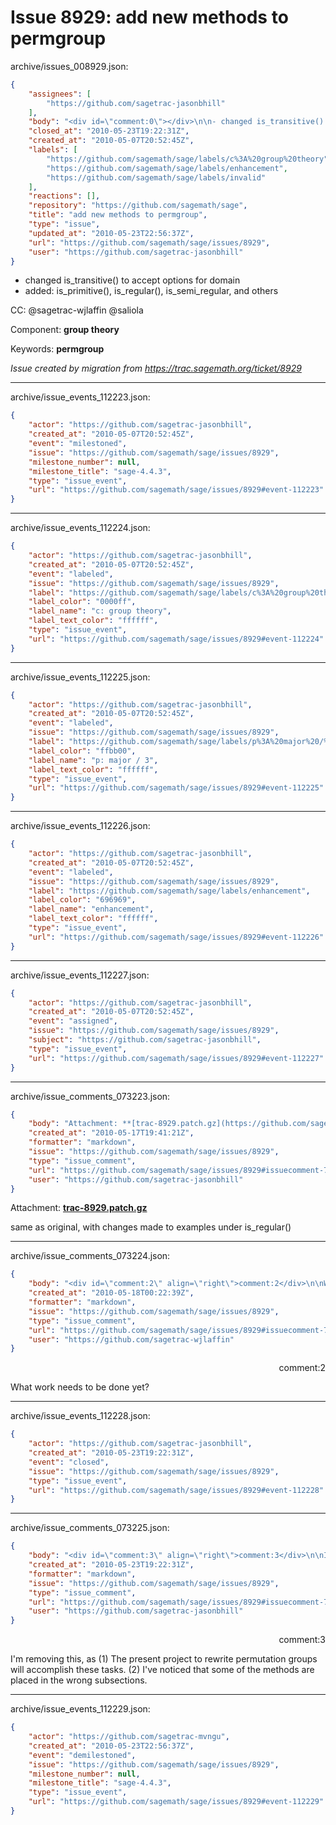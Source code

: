 # Issue 8929: add new methods to permgroup

archive/issues_008929.json:
```json
{
    "assignees": [
        "https://github.com/sagetrac-jasonbhill"
    ],
    "body": "<div id=\"comment:0\"></div>\n\n- changed is_transitive() to accept options for domain\n- added: is_primitive(), is_regular(), is_semi_regular, and others\n\nCC:  @sagetrac-wjlaffin @saliola\n\nComponent: **group theory**\n\nKeywords: **permgroup**\n\n_Issue created by migration from https://trac.sagemath.org/ticket/8929_\n\n",
    "closed_at": "2010-05-23T19:22:31Z",
    "created_at": "2010-05-07T20:52:45Z",
    "labels": [
        "https://github.com/sagemath/sage/labels/c%3A%20group%20theory",
        "https://github.com/sagemath/sage/labels/enhancement",
        "https://github.com/sagemath/sage/labels/invalid"
    ],
    "reactions": [],
    "repository": "https://github.com/sagemath/sage",
    "title": "add new methods to permgroup",
    "type": "issue",
    "updated_at": "2010-05-23T22:56:37Z",
    "url": "https://github.com/sagemath/sage/issues/8929",
    "user": "https://github.com/sagetrac-jasonbhill"
}
```
<div id="comment:0"></div>

- changed is_transitive() to accept options for domain
- added: is_primitive(), is_regular(), is_semi_regular, and others

CC:  @sagetrac-wjlaffin @saliola

Component: **group theory**

Keywords: **permgroup**

_Issue created by migration from https://trac.sagemath.org/ticket/8929_





---

archive/issue_events_112223.json:
```json
{
    "actor": "https://github.com/sagetrac-jasonbhill",
    "created_at": "2010-05-07T20:52:45Z",
    "event": "milestoned",
    "issue": "https://github.com/sagemath/sage/issues/8929",
    "milestone_number": null,
    "milestone_title": "sage-4.4.3",
    "type": "issue_event",
    "url": "https://github.com/sagemath/sage/issues/8929#event-112223"
}
```



---

archive/issue_events_112224.json:
```json
{
    "actor": "https://github.com/sagetrac-jasonbhill",
    "created_at": "2010-05-07T20:52:45Z",
    "event": "labeled",
    "issue": "https://github.com/sagemath/sage/issues/8929",
    "label": "https://github.com/sagemath/sage/labels/c%3A%20group%20theory",
    "label_color": "0000ff",
    "label_name": "c: group theory",
    "label_text_color": "ffffff",
    "type": "issue_event",
    "url": "https://github.com/sagemath/sage/issues/8929#event-112224"
}
```



---

archive/issue_events_112225.json:
```json
{
    "actor": "https://github.com/sagetrac-jasonbhill",
    "created_at": "2010-05-07T20:52:45Z",
    "event": "labeled",
    "issue": "https://github.com/sagemath/sage/issues/8929",
    "label": "https://github.com/sagemath/sage/labels/p%3A%20major%20/%203",
    "label_color": "ffbb00",
    "label_name": "p: major / 3",
    "label_text_color": "ffffff",
    "type": "issue_event",
    "url": "https://github.com/sagemath/sage/issues/8929#event-112225"
}
```



---

archive/issue_events_112226.json:
```json
{
    "actor": "https://github.com/sagetrac-jasonbhill",
    "created_at": "2010-05-07T20:52:45Z",
    "event": "labeled",
    "issue": "https://github.com/sagemath/sage/issues/8929",
    "label": "https://github.com/sagemath/sage/labels/enhancement",
    "label_color": "696969",
    "label_name": "enhancement",
    "label_text_color": "ffffff",
    "type": "issue_event",
    "url": "https://github.com/sagemath/sage/issues/8929#event-112226"
}
```



---

archive/issue_events_112227.json:
```json
{
    "actor": "https://github.com/sagetrac-jasonbhill",
    "created_at": "2010-05-07T20:52:45Z",
    "event": "assigned",
    "issue": "https://github.com/sagemath/sage/issues/8929",
    "subject": "https://github.com/sagetrac-jasonbhill",
    "type": "issue_event",
    "url": "https://github.com/sagemath/sage/issues/8929#event-112227"
}
```



---

archive/issue_comments_073223.json:
```json
{
    "body": "Attachment: **[trac-8929.patch.gz](https://github.com/sagemath/sage/files/ticket8929/trac-8929.patch.gz)**\n\nsame as original, with changes made to examples under is_regular()",
    "created_at": "2010-05-17T19:41:21Z",
    "formatter": "markdown",
    "issue": "https://github.com/sagemath/sage/issues/8929",
    "type": "issue_comment",
    "url": "https://github.com/sagemath/sage/issues/8929#issuecomment-73223",
    "user": "https://github.com/sagetrac-jasonbhill"
}
```

Attachment: **[trac-8929.patch.gz](https://github.com/sagemath/sage/files/ticket8929/trac-8929.patch.gz)**

same as original, with changes made to examples under is_regular()



---

archive/issue_comments_073224.json:
```json
{
    "body": "<div id=\"comment:2\" align=\"right\">comment:2</div>\n\nWhat work needs to be done yet?",
    "created_at": "2010-05-18T00:22:39Z",
    "formatter": "markdown",
    "issue": "https://github.com/sagemath/sage/issues/8929",
    "type": "issue_comment",
    "url": "https://github.com/sagemath/sage/issues/8929#issuecomment-73224",
    "user": "https://github.com/sagetrac-wjlaffin"
}
```

<div id="comment:2" align="right">comment:2</div>

What work needs to be done yet?



---

archive/issue_events_112228.json:
```json
{
    "actor": "https://github.com/sagetrac-jasonbhill",
    "created_at": "2010-05-23T19:22:31Z",
    "event": "closed",
    "issue": "https://github.com/sagemath/sage/issues/8929",
    "type": "issue_event",
    "url": "https://github.com/sagemath/sage/issues/8929#event-112228"
}
```



---

archive/issue_comments_073225.json:
```json
{
    "body": "<div id=\"comment:3\" align=\"right\">comment:3</div>\n\nI'm removing this, as\n(1) The present project to rewrite permutation groups will accomplish these tasks.\n(2) I've noticed that some of the methods are placed in the wrong subsections.",
    "created_at": "2010-05-23T19:22:31Z",
    "formatter": "markdown",
    "issue": "https://github.com/sagemath/sage/issues/8929",
    "type": "issue_comment",
    "url": "https://github.com/sagemath/sage/issues/8929#issuecomment-73225",
    "user": "https://github.com/sagetrac-jasonbhill"
}
```

<div id="comment:3" align="right">comment:3</div>

I'm removing this, as
(1) The present project to rewrite permutation groups will accomplish these tasks.
(2) I've noticed that some of the methods are placed in the wrong subsections.



---

archive/issue_events_112229.json:
```json
{
    "actor": "https://github.com/sagetrac-mvngu",
    "created_at": "2010-05-23T22:56:37Z",
    "event": "demilestoned",
    "issue": "https://github.com/sagemath/sage/issues/8929",
    "milestone_number": null,
    "milestone_title": "sage-4.4.3",
    "type": "issue_event",
    "url": "https://github.com/sagemath/sage/issues/8929#event-112229"
}
```
